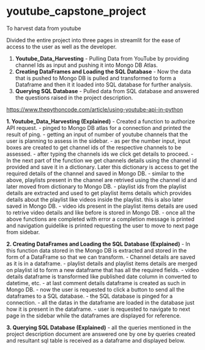 # youtube_capstone_project

To harvest data from youtube 

Divided the entire project into three pages in streamlit for the ease of access to the user as well as the developer.
1. **Youtube_Data_Harvesting** - Pulling Data from YouTube by providing channel Ids as input and pushing it into Mongo DB Atlas. 
2. **Creating DataFrames and Loading the SQL Database** - Now the data that is pushed to Mongo DB is pulled and transformed to form a Dataframe and then it it loaded into SQL database for further analysis.
3. **Querying SQL Database** - Pulled data from SQL database and answered the questions raised in the project description.

https://www.thepythoncode.com/article/using-youtube-api-in-python

**1. Youtube_Data_Harvesting (Explained)**
    - Created a function to authorize API request. 
    - pinged to Mongo DB atlas for a connection and printed the result of ping.
    - getting an input of number of youtube channels that the user is planning to assess in the sidebar.
    - as per the number input, input boxes are created to get channel ids of the respective channels to be assessed.
    - after typing the channels ids we click get details to proceed.
    - In the next part of the function we get channels details using the channel id provided and save it in a dictionary. Later this dictionary is access to get the required details of the channel and saved in Mongo DB.
    - similar to the above, playlists present in the channel are retrived using the channel id and later moved from dictionary to Mongo DB.
    - playlist ids from the playlist details are extracted and used to get playlist items details which provides details about the playlist like videos inside the playlist. this is also later saved in Mongo DB.
    - video ids present in the playlist items details are used to retrive video details and like before is stored in Mongo DB.
    - once all the above functions are completed with error a completion message is printed and navigation guidelike is printed requesting the user to move to next page from sidebar.

**2. Creating DataFrames and Loading the SQL Database (Explained)**
    - In this function data stored in the Mongo DB is extracted and stored in the form of a DataFrame so that we can transform.
    - Channel details are saved as it is in a dataframe.
    - playlist details and playlist items details are merged on playlist id to form a new dataframe that has all the required fields.
    - video details dataframe is transformed like published date column in converted to datetime, etc.
    - at last comment details dataframe is created as such in Mongo DB.
    - now the user is requested to click a button to send all the dataframes to a SQL database.
    - the SQL database is pinged for a connection.
    - all the datas in the dataframe are loaded in the database just how it is present in the dataframe.
    - user is requested to navigate to next page in the sidebar while the dataframes are displayed for reference.

**3. Querying SQL Database (Explained)**
    - all the queries mentioned in the project description document are answered one by one by queries created and resultant sql table is received as a dataframe and displayed below.


